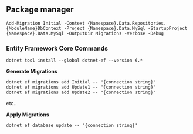 ## Package manager
```
Add-Migration Initial -Context {Namespace}.Data.Repositories.{ModuleName}DbContext -Project {Namespace}.Data.MySql -StartupProject {Namespace}.Data.MySql -OutputDir Migrations -Verbose -Debug
```

### Entity Framework Core Commands
```
dotnet tool install --global dotnet-ef --version 6.*
```

**Generate Migrations**
```
dotnet ef migrations add Initial -- "{connection string}"
dotnet ef migrations add Update1 -- "{connection string}"
dotnet ef migrations add Update2 -- "{connection string}"
```
etc..

**Apply Migrations**
```
dotnet ef database update -- "{connection string}"
```
